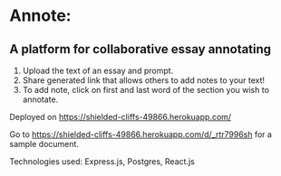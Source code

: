 # Annote:
## A platform for collaborative essay annotating

1. Upload the text of an essay and prompt.
2. Share generated link that allows others to add notes to your text!
3. To add note, click on first and last word of the section you wish to annotate.

Deployed on https://shielded-cliffs-49866.herokuapp.com/

Go to https://shielded-cliffs-49866.herokuapp.com/d/_rtr7996sh for a sample document.

Technologies used: Express.js, Postgres, React.js
